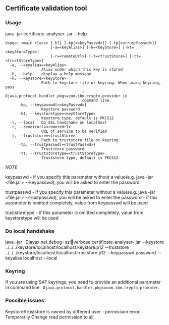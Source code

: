 ## Certificate validation tool

### Usage

java -jar certificate-analyser-<version>.jar --help
```
Usage: <main class> [-hl] [-kp[=<keyPasswd>]] [-tp[=<trustPasswd>]]
                    [-a=<keyAlias>] [-k=<keyStore>] [-kt=<keyStoreType>]
                    [-r=<remoteUrl>] [-t=<trustStore>] [-tt=<trustStoreType>]
  -a, --keyalias=<keyAlias>
                Alias under which this key is stored
  -h, --help    display a help message
  -k, --keystore=<keyStore>
                Path to keystore file or keyring. When using keyring, pass
                                  -Djava.protocol.handler.pkgs=com.ibm.crypto.provider in
                                  command line.
      -kp, --keypasswd[=<keyPasswd>]
                Keystore password
      -kt, --keystoretype=<keyStoreType>
                Keystore type, default is PKCS12
  -l, --local   Do SSL handshake on localhost
  -r, --remoteurl=<remoteUrl>
                URL of service to be verified
  -t, --truststore=<trustStore>
                Path to truststore file or keyring
      -tp, --trustpasswd[=<trustPasswd>]
                Truststore password
      -tt, --truststoretype=<trustStoreType>
                Truststore type, default is PKCS12
```
*NOTE*

keypasswd - if you specify this parameter without a value(e.g. java -jar <file.jar> --keypasswd), you will be asked to enter the password 

trustpasswd - if you specify this parameter without a value(e.g. java -jar <file.jar> --trustpasswd), you will be asked to enter the password
            -  if this parameter is omitted completely, value from keypasswd will be used

truststoretype - if this parameter is omitted completely, value from keystoretype will be used

### Do local handshake

java -jar -Djavax.net.debug=ssl:handshake:verbose certificate-analyser-<version>.jar --keystore ../../../keystore/localhost/localhost.keystore.p12 --truststore ../../../keystore/localhost/localhost.truststore.p12 --keypasswd password --keyalias localhost --local 

### Keyring

If you are using SAF keyrings, you need to provide an additional parameter in command line `-Djava.protocol.handler.pkgs=com.ibm.crypto.provider`.

### Possible issues:

Keystore/truststore is owned by different user - permission error. Temporarily Change read permission to all.


